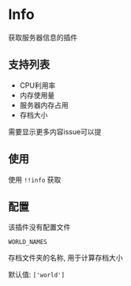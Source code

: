 # Info

获取服务器信息的插件

## 支持列表

- CPU利用率
- 内存使用量
- 服务器内存占用
- 存档大小

需要显示更多内容issue可以提

## 使用

使用 `!!info` 获取

## 配置

该插件没有配置文件

`WORLD_NAMES`

存档文件夹的名称, 用于计算存档大小

默认值: `['world']`
